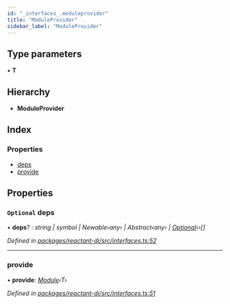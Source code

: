 ```yaml
---
id: "_interfaces_.moduleprovider"
title: "ModuleProvider"
sidebar_label: "ModuleProvider"
---
```


## Type parameters

▪ **T**

## Hierarchy

* **ModuleProvider**

## Index

### Properties

* [deps](_interfaces_.moduleprovider.md#optional-deps)
* [provide](_interfaces_.moduleprovider.md#provide)

## Properties

### `Optional` deps

• **deps**? : *string | symbol | Newable‹any› | Abstract‹any› | [Optional](../classes/_optional_.optional.md)‹›[]*

*Defined in [packages/reactant-di/src/interfaces.ts:52](https://github.com/unadlib/reactant/blob/067ec7c4/packages/reactant-di/src/interfaces.ts#L52)*

___

###  provide

• **provide**: *[Module](_interfaces_.module.md)‹T›*

*Defined in [packages/reactant-di/src/interfaces.ts:51](https://github.com/unadlib/reactant/blob/067ec7c4/packages/reactant-di/src/interfaces.ts#L51)*
